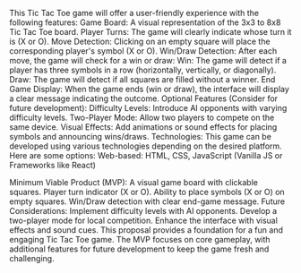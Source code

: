 This Tic Tac Toe game will offer a user-friendly experience with the following features:
Game Board: A visual representation of the 3x3 to 8x8 Tic Tac Toe board.
Player Turns: The game will clearly indicate whose turn it is (X or O).
Move Detection: Clicking on an empty square will place the corresponding player's symbol (X or O).
Win/Draw Detection: After each move, the game will check for a win or draw:
Win: The game will detect if a player has three symbols in a row (horizontally, vertically, or diagonally).
Draw: The game will detect if all squares are filled without a winner.
End Game Display: When the game ends (win or draw), the interface will display a clear message indicating the outcome.
Optional Features (Consider for future development):
Difficulty Levels: Introduce AI opponents with varying difficulty levels.
Two-Player Mode: Allow two players to compete on the same device.
Visual Effects: Add animations or sound effects for placing symbols and announcing wins/draws.
Technologies:
This game can be developed using various technologies depending on the desired platform. Here are some options:
Web-based: HTML, CSS, JavaScript (Vanilla JS or Frameworks like React)


Minimum Viable Product (MVP):
A visual game board with clickable squares.
Player turn indicator (X or O).
Ability to place symbols (X or O) on empty squares.
Win/Draw detection with clear end-game message.
Future Considerations:
Implement difficulty levels with AI opponents.
Develop a two-player mode for local competition.
Enhance the interface with visual effects and sound cues.
This proposal provides a foundation for a fun and engaging Tic Tac Toe game. The MVP focuses on core gameplay, with additional features for future development to keep the game fresh and challenging.
